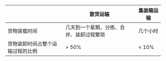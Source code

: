 |         | 散货运输           | 集装箱运输  |
| --------- | ------------- | ------------- |
| 货物装载时间      | 几天到一个星期，分拣、合并、装卸过程繁琐 | 几个小时 |
| 货物装卸时间占整个运输过程的比例      | > 50%      |   < 10% |
